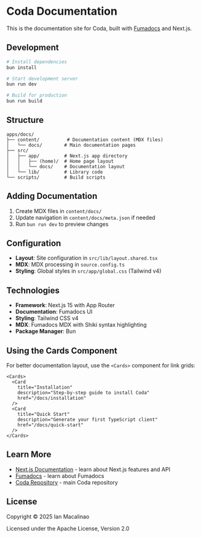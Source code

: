 # Coda Documentation

This is the documentation site for Coda, built with [Fumadocs](https://fumadocs.vercel.app) and Next.js.

## Development

```bash
# Install dependencies
bun install

# Start development server
bun run dev

# Build for production
bun run build
```

## Structure

```
apps/docs/
├── content/          # Documentation content (MDX files)
│   └── docs/        # Main documentation pages
├── src/
│   ├── app/         # Next.js app directory
│   │   ├── (home)/  # Home page layout
│   │   └── docs/    # Documentation layout
│   └── lib/         # Library code
└── scripts/         # Build scripts
```

## Adding Documentation

1. Create MDX files in `content/docs/`
2. Update navigation in `content/docs/meta.json` if needed
3. Run `bun run dev` to preview changes

## Configuration

- **Layout**: Site configuration in `src/lib/layout.shared.tsx`
- **MDX**: MDX processing in `source.config.ts`
- **Styling**: Global styles in `src/app/global.css` (Tailwind v4)

## Technologies

- **Framework**: Next.js 15 with App Router
- **Documentation**: Fumadocs UI
- **Styling**: Tailwind CSS v4
- **MDX**: Fumadocs MDX with Shiki syntax highlighting
- **Package Manager**: Bun

## Using the Cards Component

For better documentation layout, use the `<Cards>` component for link grids:

```mdx
<Cards>
  <Card 
    title="Installation" 
    description="Step-by-step guide to install Coda"
    href="/docs/installation"
  />
  <Card 
    title="Quick Start" 
    description="Generate your first TypeScript client"
    href="/docs/quick-start"
  />
</Cards>
```

## Learn More

- [Next.js Documentation](https://nextjs.org/docs) - learn about Next.js features and API
- [Fumadocs](https://fumadocs.vercel.app) - learn about Fumadocs
- [Coda Repository](https://github.com/macalinao/coda) - main Coda repository

## License

Copyright © 2025 Ian Macalinao

Licensed under the Apache License, Version 2.0
